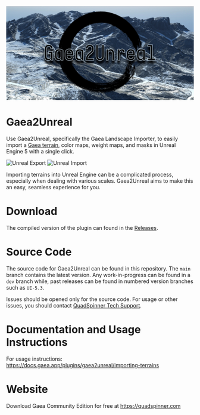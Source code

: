 ![Gaea2Unreal](screenshots/gaea2Unreal.jpg)

# Gaea2Unreal

Use Gaea2Unreal, specifically the Gaea Landscape Importer, to easily import a [Gaea terrain](https://quadspinner.com), color maps, weight maps, and masks in Unreal Engine 5 with a single click.

![Unreal Export](screenshots/ue_export.png)
![Unreal Import](screenshots/ue_import.png)

Importing terrains into Unreal Engine can be a complicated process, especially when dealing with various scales. Gaea2Unreal aims to make this an easy, seamless experience for you.

# Download 
The compiled version of the plugin can found in the [Releases](https://github.com/QuadSpinner/Gaea2Unreal/releases).

# Source Code
The source code for Gaea2Unreal can be found in this repository. The `main` branch contains the latest version. Any work-in-progress can be found in a `dev` branch while, past releases can be found in numbered version branches such as `UE-5.3`.

Issues should be opened only for the source code. For usage or other issues, you should contact [QuadSpinner Tech Support](https://quadspinner.com/support).

# Documentation and Usage Instructions
For usage instructions: https://docs.gaea.app/plugins/gaea2unreal/importing-terrains

# Website
Download Gaea Community Edition for free at https://quadspinner.com 
